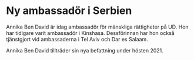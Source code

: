 # Ny ambassadör i Serbien

Annika Ben David är idag ambassadör för mänskliga rättigheter på UD. Hon har tidigare varit ambassadör i Kinshasa. Dessförinnan har hon också tjänstgjort vid ambassaderna i Tel Aviv och Dar es Salaam.

Annika Ben David tillträder sin nya befattning under hösten 2021\.
